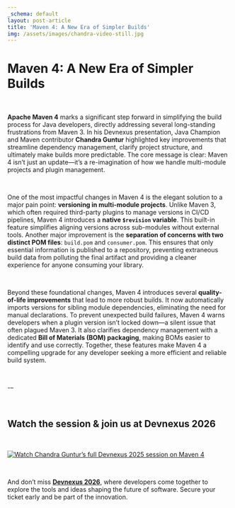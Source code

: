 ```yaml
---
_schema: default
layout: post-article
title: 'Maven 4: A New Era of Simpler Builds'
img: /assets/images/chandra-video-still.jpg
---
```

# Maven 4: A New Era of Simpler Builds

&nbsp;

**Apache Maven 4** marks a significant step forward in simplifying the build process for Java developers, directly addressing several long-standing frustrations from Maven 3. In his Devnexus presentation, Java Champion and Maven contributor **Chandra Guntur** highlighted key improvements that streamline dependency management, clarify project structure, and ultimately make builds more predictable. The core message is clear: Maven 4 isn’t just an update—it’s a re-imagination of how we handle multi-module projects and plugin management.

&nbsp;

One of the most impactful changes in Maven 4 is the elegant solution to a major pain point: **versioning in multi-module projects**. Unlike Maven 3, which often required third-party plugins to manage versions in CI/CD pipelines, Maven 4 introduces a **native `$revision` variable**. This built-in feature simplifies aligning versions across sub-modules without external tools. Another major improvement is the **separation of concerns with two distinct POM files**: `build.pom` and `consumer.pom`. This ensures that only essential information is published to a repository, preventing extraneous build data from polluting the final artifact and providing a cleaner experience for anyone consuming your library.

&nbsp;

Beyond these foundational changes, Maven 4 introduces several **quality-of-life improvements** that lead to more robust builds. It now automatically imports versions for sibling module dependencies, eliminating the need for manual declarations. To prevent unexpected build failures, Maven 4 warns developers when a plugin version isn’t locked down—a silent issue that often plagued Maven 3. It also clarifies dependency management with a dedicated **Bill of Materials (BOM) packaging**, making BOMs easier to identify and use correctly. Together, these features make Maven 4 a compelling upgrade for any developer seeking a more efficient and reliable build system.

&nbsp;

\-–

&nbsp;

## Watch the session & join us at Devnexus 2026

&nbsp;

[![**Watch Chandra Guntur’s full Devnexus 2025 session on Maven 4**](https://img.youtube.com/vi/6rpXSXv9oME/0.jpg)](https://www.youtube.com/watch?v=6rpXSXv9oME)

&nbsp;

And don’t miss [**Devnexus 2026**](https://devnexus.com/), where developers come together to explore the tools and ideas shaping the future of software. Secure your ticket early and be part of the innovation.

&nbsp;

&nbsp;